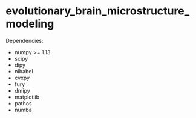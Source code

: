 # evolutionary_brain_microstructure_modeling
Dependencies:
- numpy >= 1.13
- scipy
- dipy
- nibabel
- cvxpy
- fury
- dmipy
- matplotlib
- pathos
- numba

